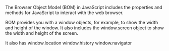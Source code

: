 The Browser Object Model (BOM) in JavaScript includes the properties and methods for JavaScript to interact with the web browser.

BOM provides you with a window objects, for example, to show the width and height of the window. It also includes the window.screen object to show the width and height of the screen.

It also has
window.location
window.history
window.navigator